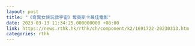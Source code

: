 ```yaml
---
layout: post
title: "《奇異女俠玩救宇宙》奪奧斯卡最佳電影"
date: 2023-03-13 11:34:25.000000000 +08:00
link: https://news.rthk.hk/rthk/ch/component/k2/1691722-20230313.htm
categories: rthk
---
```



